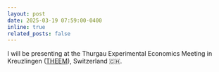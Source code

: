 ```yaml
---
layout: post
date: 2025-03-19 07:59:00-0400
inline: true
related_posts: false
---
```


I will be presenting at the Thurgau Experimental Economics Meeting in Kreuzlingen ([THEEM](https://www.twi-kreuzlingen.ch/events/theem/)), Switzerland 🇨🇭.